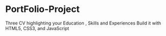 # PortFolio-Project
Three CV highlighting your Education , Skills and Experiences
Build it with HTML5, CSS3, and JavaScript
